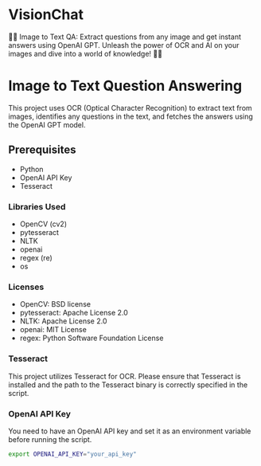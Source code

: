 # VisionChat
📸🤖 Image to Text QA: Extract questions from any image and get instant answers using OpenAI GPT. Unleash the power of OCR and AI on your images and dive into a world of knowledge! 🌟💬

# Image to Text Question Answering

This project uses OCR (Optical Character Recognition) to extract text from images, identifies any questions in the text, and fetches the answers using the OpenAI GPT model.

## Prerequisites

- Python
- OpenAI API Key
- Tesseract

### Libraries Used

- OpenCV (cv2)
- pytesseract
- NLTK
- openai
- regex (re)
- os

### Licenses

- OpenCV: BSD license
- pytesseract: Apache License 2.0
- NLTK: Apache License 2.0
- openai: MIT License
- regex: Python Software Foundation License

### Tesseract

This project utilizes Tesseract for OCR. Please ensure that Tesseract is installed and the path to the Tesseract binary is correctly specified in the script.

### OpenAI API Key

You need to have an OpenAI API key and set it as an environment variable before running the script.

```sh
export OPENAI_API_KEY="your_api_key"

